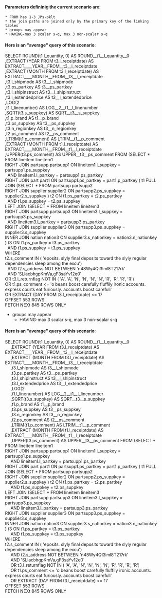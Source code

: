 
#### Parameters defininig the current scenario are:
    * FROM has 1-3 JPs-pklt
    * the join paths are joined only by the primary key of the linking tables
    * groups may appear
    * HAVING-max 3 scalar s-q, max 3 non-scalar s-q

#### Here is an "average" query of this scenario:<br>



 SELECT
     ROUND(t1.l_quantity, 0) AS ROUND__t1__l_quantity__0<br>    ,EXTRACT (YEAR FROM t3.l_receiptdate) AS EXTRACT____YEAR__FROM__t3__l_receiptdate<br>    ,EXTRACT (MONTH FROM t3.l_receiptdate) AS EXTRACT____MONTH__FROM__t3__l_receiptdate<br>    ,t3.l_shipmode AS t3__l_shipmode<br>    ,t3.ps_partkey AS t3__ps_partkey<br>    ,t3.l_shipinstruct AS t3__l_shipinstruct<br>    ,t3.l_extendedprice AS t3__l_extendedprice<br>    ,LOG(2<br>    ,t1.l_linenumber) AS LOG__2__t1__l_linenumber<br>    ,SQRT(t3.s_suppkey) AS SQRT__t3__s_suppkey<br>    ,t1.p_brand AS t1__p_brand<br>    ,t3.ps_suppkey AS t3__ps_suppkey<br>    ,t3.n_regionkey AS t3__n_regionkey<br>    ,t2.ps_comment AS t2__ps_comment<br>    ,LTRIM(t1.p_comment) AS LTRIM__t1__p_comment<br>    ,EXTRACT (MONTH FROM t1.l_receiptdate) AS EXTRACT____MONTH__FROM__t1__l_receiptdate<br>    ,UPPER(t3.ps_comment) AS UPPER__t3__ps_comment FROM (SELECT * FROM  lineitem lineitem1 <br>    RIGHT JOIN partsupp partsupp1 ON lineitem1.l_suppkey = partsupp1.ps_suppkey<br>&nbsp; AND lineitem1.l_partkey = partsupp1.ps_partkey <br>    RIGHT JOIN part part1 ON partsupp1.ps_partkey = part1.p_partkey ) t1 FULL JOIN (SELECT * FROM  partsupp partsupp2 <br>    RIGHT JOIN supplier supplier2 ON partsupp2.ps_suppkey = supplier2.s_suppkey ) t2 ON t1.ps_partkey = t2.ps_partkey<br>&nbsp; AND t1.ps_suppkey = t2.ps_suppkey  <br>    LEFT JOIN (SELECT * FROM  lineitem lineitem3 <br>    RIGHT JOIN partsupp partsupp3 ON lineitem3.l_suppkey = partsupp3.ps_suppkey<br>&nbsp; AND lineitem3.l_partkey = partsupp3.ps_partkey <br>    RIGHT JOIN supplier supplier3 ON partsupp3.ps_suppkey = supplier3.s_suppkey <br>    INNER JOIN nation nation3 ON supplier3.s_nationkey = nation3.n_nationkey ) t3 ON t1.ps_partkey = t3.ps_partkey<br>&nbsp; AND t1.ps_suppkey = t3.ps_suppkey  <br>WHERE<br>     t2.s_comment IN  ( 'eposits. slyly final deposits toward the slyly regular dependencies sleep among the excu')  <br>&nbsp; AND t2.s_address NOT BETWEEN  'n48Wy4QI3lml8T217rk'<br>&nbsp; AND 'SLlacbhgpKmVa,gF3saYv12e0' <br>    OR t3.l_returnflag NOT IN  ( 'A', 'A', 'N', 'N', 'N', 'N', 'R', 'R', 'R', 'R')  <br>    OR t1.ps_comment <=  'o beans boost carefully fluffily ironic accounts. express courts eat furiously. accounts boost carefull' <br>    OR EXTRACT (DAY FROM t3.l_receiptdate)  <=  17 <br>OFFSET 553 ROWS <br>FETCH NEXt 845 ROWS ONLY

* groups may appear
    * HAVING-max 3 scalar s-q, max 3 non-scalar s-q

#### Here is an "average" query of this scenario:<br>



 SELECT
     ROUND(t1.l_quantity, 0) AS ROUND__t1__l_quantity__0<br>&emsp; ,EXTRACT (YEAR FROM t3.l_receiptdate) AS EXTRACT____YEAR__FROM__t3__l_receiptdate<br>&emsp; ,EXTRACT (MONTH FROM t3.l_receiptdate) AS EXTRACT____MONTH__FROM__t3__l_receiptdate<br>&emsp; ,t3.l_shipmode AS t3__l_shipmode<br>&emsp; ,t3.ps_partkey AS t3__ps_partkey<br>&emsp; ,t3.l_shipinstruct AS t3__l_shipinstruct<br>&emsp; ,t3.l_extendedprice AS t3__l_extendedprice<br>&emsp; ,LOG(2<br>&emsp; ,t1.l_linenumber) AS LOG__2__t1__l_linenumber<br>&emsp; ,SQRT(t3.s_suppkey) AS SQRT__t3__s_suppkey<br>&emsp; ,t1.p_brand AS t1__p_brand<br>&emsp; ,t3.ps_suppkey AS t3__ps_suppkey<br>&emsp; ,t3.n_regionkey AS t3__n_regionkey<br>&emsp; ,t2.ps_comment AS t2__ps_comment<br>&emsp; ,LTRIM(t1.p_comment) AS LTRIM__t1__p_comment<br>&emsp; ,EXTRACT (MONTH FROM t1.l_receiptdate) AS EXTRACT____MONTH__FROM__t1__l_receiptdate<br>&emsp; ,UPPER(t3.ps_comment) AS UPPER__t3__ps_comment FROM (SELECT * FROM  lineitem lineitem1 <br>    RIGHT JOIN partsupp partsupp1 ON lineitem1.l_suppkey = partsupp1.ps_suppkey<br>&emsp; AND lineitem1.l_partkey = partsupp1.ps_partkey <br>    RIGHT JOIN part part1 ON partsupp1.ps_partkey = part1.p_partkey ) t1 FULL JOIN (SELECT * FROM  partsupp partsupp2 <br>    RIGHT JOIN supplier supplier2 ON partsupp2.ps_suppkey = supplier2.s_suppkey ) t2 ON t1.ps_partkey = t2.ps_partkey<br>&emsp; AND t1.ps_suppkey = t2.ps_suppkey  <br>    LEFT JOIN (SELECT * FROM  lineitem lineitem3 <br>    RIGHT JOIN partsupp partsupp3 ON lineitem3.l_suppkey = partsupp3.ps_suppkey<br>&emsp; AND lineitem3.l_partkey = partsupp3.ps_partkey <br>    RIGHT JOIN supplier supplier3 ON partsupp3.ps_suppkey = supplier3.s_suppkey <br>    INNER JOIN nation nation3 ON supplier3.s_nationkey = nation3.n_nationkey ) t3 ON t1.ps_partkey = t3.ps_partkey<br>&emsp; AND t1.ps_suppkey = t3.ps_suppkey  <br>WHERE<br>     t2.s_comment IN  ( 'eposits. slyly final deposits toward the slyly regular dependencies sleep among the excu')  <br>&emsp; AND t2.s_address NOT BETWEEN  'n48Wy4QI3lml8T217rk'<br>&emsp; AND 'SLlacbhgpKmVa,gF3saYv12e0' <br>&emsp; OR t3.l_returnflag NOT IN  ( 'A', 'A', 'N', 'N', 'N', 'N', 'R', 'R', 'R', 'R')  <br>&emsp; OR t1.ps_comment <=  'o beans boost carefully fluffily ironic accounts. express courts eat furiously. accounts boost carefull' <br>&emsp; OR EXTRACT (DAY FROM t3.l_receiptdate)  <=  17 <br>OFFSET 553 ROWS <br>FETCH NEXt 845 ROWS ONLY


